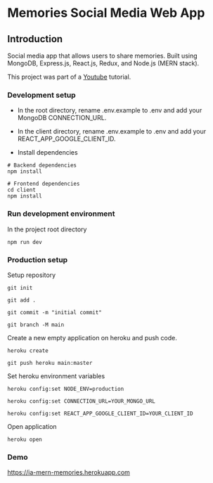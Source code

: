 # Memories Social Media Web App

## Introduction

Social media app that allows users to share memories. Built using MongoDB, Express.js, React.js, Redux, and Node.js (MERN stack).

This project was part of a [Youtube](https://www.youtube.com/playlist?list=PL6QREj8te1P7VSwhrMf3D3Xt4V6_SRkhu) tutorial.

### Development setup

* In the root directory, rename .env.example to .env and add your MongoDB CONNECTION_URL.

* In the client directory, rename .env.example to .env and add your REACT_APP_GOOGLE_CLIENT_ID.

* Install dependencies

```
# Backend dependencies
npm install

# Frontend dependencies
cd client
npm install
```

### Run development environment

In the project root directory

```
npm run dev
```

### Production setup

Setup repository

```
git init

git add .

git commit -m "initial commit"

git branch -M main
```

Create a new empty application on heroku and push code.

```
heroku create

git push heroku main:master
```

Set heroku environment variables

```
heroku config:set NODE_ENV=production

heroku config:set CONNECTION_URL=YOUR_MONGO_URL

heroku config:set REACT_APP_GOOGLE_CLIENT_ID=YOUR_CLIENT_ID
```

Open application

```
heroku open
```

### Demo

https://ia-mern-memories.herokuapp.com